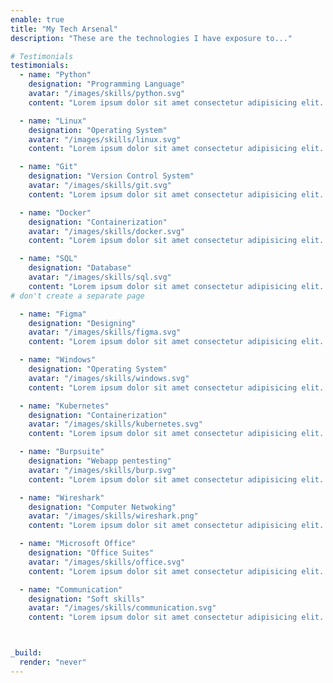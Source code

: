 ```yaml
---
enable: true
title: "My Tech Arsenal"
description: "These are the technologies I have exposure to..."

# Testimonials
testimonials:
  - name: "Python"
    designation: "Programming Language"
    avatar: "/images/skills/python.svg"
    content: "Lorem ipsum dolor sit amet consectetur adipisicing elit. Qui iusto illo molestias, assumenda expedita commodi inventore non itaque molestiae voluptatum dolore, facilis sapiente, repellat veniam."

  - name: "Linux"
    designation: "Operating System"
    avatar: "/images/skills/linux.svg"
    content: "Lorem ipsum dolor sit amet consectetur adipisicing elit. Qui iusto illo molestias, assumenda expedita commodi inventore non itaque molestiae voluptatum dolore, facilis sapiente, repellat veniam."

  - name: "Git"
    designation: "Version Control System"
    avatar: "/images/skills/git.svg"
    content: "Lorem ipsum dolor sit amet consectetur adipisicing elit. Qui iusto illo molestias, assumenda expedita commodi inventore non itaque molestiae voluptatum dolore, facilis sapiente, repellat veniam."

  - name: "Docker"
    designation: "Containerization"
    avatar: "/images/skills/docker.svg"
    content: "Lorem ipsum dolor sit amet consectetur adipisicing elit. Qui iusto illo molestias, assumenda expedita commodi inventore non itaque molestiae voluptatum dolore, facilis sapiente, repellat veniam."

  - name: "SQL"
    designation: "Database"
    avatar: "/images/skills/sql.svg"
    content: "Lorem ipsum dolor sit amet consectetur adipisicing elit. Qui iusto illo molestias, assumenda expedita commodi inventore non itaque molestiae voluptatum dolore, facilis sapiente, repellat veniam."
# don't create a separate page

  - name: "Figma"
    designation: "Designing"
    avatar: "/images/skills/figma.svg"
    content: "Lorem ipsum dolor sit amet consectetur adipisicing elit. Qui iusto illo molestias, assumenda expedita commodi inventore non itaque molestiae voluptatum dolore, facilis sapiente, repellat veniam."

  - name: "Windows"
    designation: "Operating System"
    avatar: "/images/skills/windows.svg"
    content: "Lorem ipsum dolor sit amet consectetur adipisicing elit. Qui iusto illo molestias, assumenda expedita commodi inventore non itaque molestiae voluptatum dolore, facilis sapiente, repellat veniam."   

  - name: "Kubernetes"
    designation: "Containerization"
    avatar: "/images/skills/kubernetes.svg"
    content: "Lorem ipsum dolor sit amet consectetur adipisicing elit. Qui iusto illo molestias, assumenda expedita commodi inventore non itaque molestiae voluptatum dolore, facilis sapiente, repellat veniam."

  - name: "Burpsuite"
    designation: "Webapp pentesting"
    avatar: "/images/skills/burp.svg"
    content: "Lorem ipsum dolor sit amet consectetur adipisicing elit. Qui iusto illo molestias, assumenda expedita commodi inventore non itaque molestiae voluptatum dolore, facilis sapiente, repellat veniam."

  - name: "Wireshark"
    designation: "Computer Netwoking"
    avatar: "/images/skills/wireshark.png"
    content: "Lorem ipsum dolor sit amet consectetur adipisicing elit. Qui iusto illo molestias, assumenda expedita commodi inventore non itaque molestiae voluptatum dolore, facilis sapiente, repellat veniam."

  - name: "Microsoft Office"
    designation: "Office Suites"
    avatar: "/images/skills/office.svg"
    content: "Lorem ipsum dolor sit amet consectetur adipisicing elit. Qui iusto illo molestias, assumenda expedita commodi inventore non itaque molestiae voluptatum dolore, facilis sapiente, repellat veniam."

  - name: "Communication"
    designation: "Soft skills"
    avatar: "/images/skills/communication.svg"
    content: "Lorem ipsum dolor sit amet consectetur adipisicing elit. Qui iusto illo molestias, assumenda expedita commodi inventore non itaque molestiae voluptatum dolore, facilis sapiente, repellat veniam."



_build:
  render: "never"
---
```

